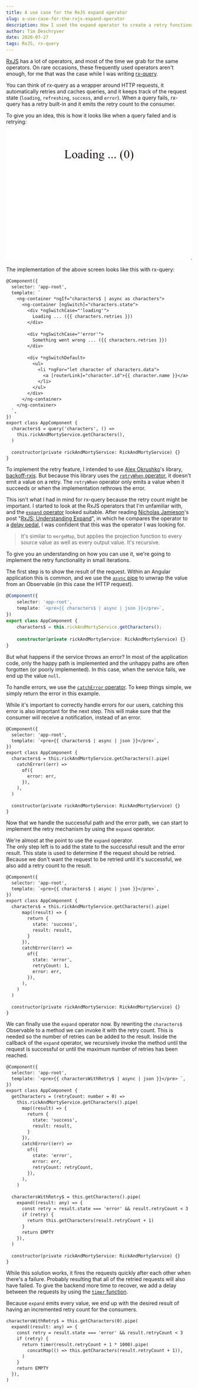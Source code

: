 ```yaml
---
title: A use case for the RxJS expand operator
slug: a-use-case-for-the-rxjs-expand-operator
description: How I used the expand operator to create a retry functionality in rx-query.
author: Tim Deschryver
date: 2020-07-27
tags: RxJS, rx-query
---
```


[RxJS](https://rxjs.dev/) has a lot of operators, and most of the time we grab for the same operators.
On rare occasions, these frequently used operators aren't enough, for me that was the case while I was writing [rx-query](https://github.com/timdeschryver/rx-query).

You can think of rx-query as a wrapper around HTTP requests, it automatically retries and caches queries, and it keeps track of the request state (`loading`, `refreshing`, `success`, and `error`). When a query fails, rx-query has a retry built-in and it emits the retry count to the consumer.

To give you an idea, this is how it looks like when a query failed and is retrying:

![While we're waiting on a response we are in the "loading" state. When a query fails, the retry counter is incremented. After 3 retries it lands in the "error" state.](./images/retry.gif)

The implementation of the above screen looks like this with rx-query:

```ts{6-12}{25-28}
@Component({
  selector: 'app-root',
  template: `
    <ng-container *ngIf="characters$ | async as characters">
      <ng-container [ngSwitch]="characters.state">
        <div *ngSwitchCase="'loading'">
          Loading ... ({{ characters.retries }})
        </div>

        <div *ngSwitchCase="'error'">
          Something went wrong ... ({{ characters.retries }})
        </div>

        <div *ngSwitchDefault>
          <ul>
            <li *ngFor="let character of characters.data">
              <a [routerLink]="character.id">{{ character.name }}</a>
            </li>
          </ul>
        </div>
      </ng-container>
    </ng-container>
  `,
})
export class AppComponent {
  characters$ = query('characters', () =>
    this.rickAndMortyService.getCharacters(),
  )

  constructor(private rickAndMortyService: RickAndMortyService) {}
}
```

To implement the retry feature, I intended to use [Alex Okrushko](https://twitter.com/AlexOkrushko)'s library, [backoff-rxjs](https://github.com/alex-okrushko/backoff-rxjs). But because this library uses the [`retryWhen` operator](https://rxjs.dev/api/operators/retryWhen), it doesn't emit a value on a retry. The `retryWhen` operator only emits a value when it succeeds or when the implementation rethrows the error.

This isn't what I had in mind for rx-query because the retry count might be important.
I started to look at the RxJS operators that I'm unfamiliar with, and the [`expand` operator](https://rxjs.dev/api/operators/expand) looked suitable. After reading [Nicholas Jamieson](https://twitter.com/ncjamieson)'s post "[RxJS: Understanding Expand](https://ncjamieson.com/understanding-expand/)", in which he compares the operator to a [delay pedal](<https://en.wikipedia.org/wiki/Delay_(audio_effect)>), I was confident that this was the operator I was looking for.

> It's similar to `mergeMap`, but applies the projection function to every source value as well as every output value. It's recursive.

To give you an understanding on how you can use it, we're going to implement the retry functionality in small iterations.

The first step is to show the result of the request.
Within an Angular application this is common, and we use the [`async` pipe](https://angular.io/api/common/AsyncPipe) to unwrap the value from an Observable (in this case the HTTP request).

```ts
@Component({
	selector: 'app-root',
	template: `<pre>{{ characters$ | async | json }}</pre>`,
})
export class AppComponent {
	characters$ = this.rickAndMortyService.getCharacters();

	constructor(private rickAndMortyService: RickAndMortyService) {}
}
```

But what happens if the service throws an error? In most of the application code, only the happy path is implemented and the unhappy paths are often forgotten (or poorly implemented).
In this case, when the service fails, we end up the value `null`.

To handle errors, we use the [`catchError` operator](https://rxjs.dev/api/operators/catchError).
To keep things simple, we simply return the error in this example.

While it's important to correctly handle errors for our users, catching this error is also important for the next step.
This will make sure that the consumer will receive a notification, instead of an error.

```ts{7-11}
@Component({
  selector: 'app-root',
  template: `<pre>{{ characters$ | async | json }}</pre>`,
})
export class AppComponent {
  characters$ = this.rickAndMortyService.getCharacters().pipe(
    catchError((err) =>
      of({
        error: err,
      }),
    ),
  )

  constructor(private rickAndMortyService: RickAndMortyService) {}
}
```

Now that we handle the successful path and the error path, we can start to implement the retry mechanism by using the `expand` operator.

We're almost at the point to use the `expand` operator.  
The only step left is to add the state to the successful result and the error result.
This state is used to determine if the request should be retried.
Because we don't want the request to be retried until it's successful, we also add a retry count to the result.

```ts{9}{15-16}
@Component({
  selector: 'app-root',
  template: `<pre>{{ characters$ | async | json }}</pre>`,
})
export class AppComponent {
  characters$ = this.rickAndMortyService.getCharacters().pipe(
      map((result) => {
        return {
          state: 'success',
          result: result,
        }
      }),
      catchError((err) =>
        of({
          state: 'error',
          retryCount: 1,
          error: err,
        }),
      ),
    )
  )

  constructor(private rickAndMortyService: RickAndMortyService) {}
}
```

We can finally use the `expand` operator now.
By rewriting the `characters$` Observable to a method we can invoke it with the retry count. This is needed so the number of retries can be added to the result. Inside the callback of the `expand` operator, we recursively invoke the method until the request is successful or until the maximum number of retries has been reached.

```ts{6}{24-30}
@Component({
  selector: 'app-root',
  template: `<pre>{{ charactersWithRetry$ | async | json }}</pre> `,
})
export class AppComponent {
  getCharacters = (retryCount: number = 0) =>
    this.rickAndMortyService.getCharacters().pipe(
      map((result) => {
        return {
          state: 'success',
          result: result,
        }
      }),
      catchError((err) =>
        of({
          state: 'error',
          error: err,
          retryCount: retryCount,
        }),
      ),
    )

  charactersWithRetry$ = this.getCharacters().pipe(
    expand((result: any) => {
      const retry = result.state === 'error' && result.retryCount < 3
      if (retry) {
        return this.getCharacters(result.retryCount + 1)
      }
      return EMPTY
    }),
  )

  constructor(private rickAndMortyService: RickAndMortyService) {}
}
```

While this solution works, it fires the requests quickly after each other when there's a failure.
Probably resulting that all of the retried requests will also have failed.
To give the backend more time to recover, we add a delay between the requests by using the [`timer` function](https://rxjs.dev/api/index/function/timer).

Because `expand` emits every value, we end up with the desired result of having an incremented retry count for the consumers.

```ts{5-7}
charactersWithRetry$ = this.getCharacters(0).pipe(
  expand((result: any) => {
    const retry = result.state === 'error' && result.retryCount < 3
    if (retry) {
      return timer(result.retryCount + 1 * 1000).pipe(
        concatMap(() => this.getCharacters(result.retryCount + 1)),
      )
    }
    return EMPTY
  }),
)
```
